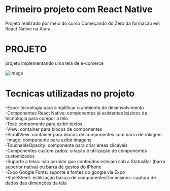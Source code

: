 # Primeiro projeto com React Native
Projeto realizado por meio do curso Começando do Zero da formação em React Native na Alura.

# PROJETO 
  projeto implementando uma tela de e-comerce

![image](https://user-images.githubusercontent.com/108278327/226234523-81bc16c7-5cf8-4be1-9421-f2193ea1ac16.png)

# Tecnicas utilizadas no projeto

  -Expo: tecnologia para simplificar o ambiente de desenvolvimento <br/>
  -Componentes React Native: componentes já existentes básicos da tecnologia para compor a tela <br/>
  -Text: componente para exibir textos <br/>
  -View: container para blocos de componentes <br/>
  -ScrollView: container para blocos de componentes com barra de rolagem <br/>
  -Image: componente para exibir imagens <br/>
  -TouchableOpacity: componente para criar áreas clicáveis <br/>
  -Componentes customizados: criação e utilização de componentes customizados <br/>
  -Suporte a telas: não permitir que conteúdos estejam sob a StatusBar (barra superior nativa) ou barra de gestos do iPhone <br/>
  -Expo Google Fonts: suporte a fontes do google via Expo <br/>
  -StyleSheet: estilização básica de componentesDimensions: captura de dados das dimenções da tela <br/>
